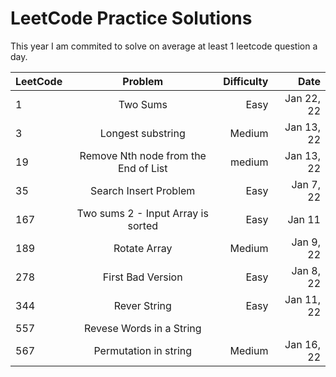 # LeetCode Practice Solutions

This year I am commited to solve on average at least 1 leetcode question a day.


| LeetCode  | Problem          | Difficulty  | Date |
| --------  |:---------------: | -----------:| ----: |
| 1         |  Two Sums        | Easy        | Jan 22, 22|
| 3         | Longest substring| Medium        | Jan 13, 22 |
| 19        | Remove Nth node from the End of List| medium | Jan 13, 22|
| 35        | Search Insert Problem | Easy | Jan 7, 22|
| 167       | Two sums 2 - Input Array is sorted| Easy| Jan 11
| 189       | Rotate Array | Medium | Jan 9, 22
| 278       | First Bad Version | Easy |Jan 8, 22|
| 344       | Rever String     |  Easy       | Jan 11, 22|
| 557       | Revese Words in a String ||| |Easy |  Jan 11, 22 |
| 567       | Permutation in string  |  Medium | Jan 16, 22|